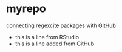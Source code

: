 # myrepo
connecting regexcite packages with GitHub

- this is a line from RStudio
- this is a line added from GitHub
